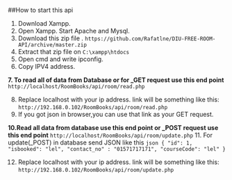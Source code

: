##How to start this api
1. Download Xampp.
2. Open Xampp. Start Apache and Mysql.
3. Download this zip file .
`https://github.com/Rafatlne/DIU-FREE-ROOM-API/archive/master.zip`
4. Extract that zip file on `C:\xampp\htdocs`
5. Open cmd and write ipconfig.
6. Copy IPV4 address.

  **7. To read all of data from Database or for _GET request use this end point** 
`http://localhost/RoomBooks/api/room/read.php`

8. Replace localhost with your ip address. link will be something like this:
  `http://192.168.0.102/RoomBooks/api/room/read.php`
9. If you got json in browser,you can use that link as your GET request.

  **10.Read all data from database use this end point or _POST request use this end point** 
`http://localhost/RoomBooks/api/room/update.php`
11. For update(_POST) in database send JSON like this
    ```json
    {
        "id": 1,
        "isbooked": "lel",
        "contact_no" : "01571717171",
        "courseCode": "lel"
    }
    ```


12. Replace localhost with your ip address. link will be something like this:
  `http://192.168.0.102/RoomBooks/api/room/update.php`